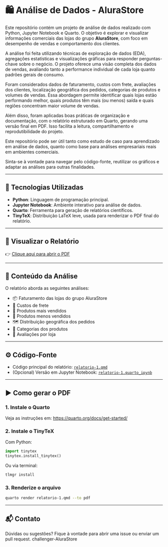 # 🛍️ Análise de Dados - AluraStore

Este repositório contém um projeto de análise de dados realizado com Python, Jupyter Notebook e Quarto. O objetivo é explorar e visualizar informações comerciais das lojas do grupo **AluraStore**, com foco em desempenho de vendas e comportamento dos clientes.

A análise foi feita utilizando técnicas de exploração de dados (EDA), agregações estatísticas e visualizações gráficas para responder perguntas-chave sobre o negócio. O projeto oferece uma visão completa dos dados de vendas, avaliando tanto a performance individual de cada loja quanto padrões gerais de consumo.

Foram considerados dados de faturamento, custos com frete, avaliações dos clientes, localização geográfica dos pedidos, categorias de produtos e volumes de vendas. Essa abordagem permite identificar quais lojas estão performando melhor, quais produtos têm mais (ou menos) saída e quais regiões concentram maior volume de vendas.

Além disso, foram aplicadas boas práticas de organização e documentação, com o relatório estruturado em Quarto, gerando uma versão final em PDF. Isso facilita a leitura, compartilhamento e reprodutibilidade do projeto.

Este repositório pode ser útil tanto como estudo de caso para aprendizado em análise de dados, quanto como base para análises empresariais reais em ambientes comerciais.

Sinta-se à vontade para navegar pelo código-fonte, reutilizar os gráficos e adaptar as análises para outras finalidades.


---

## 🚀 Tecnologias Utilizadas

- **Python**: Linguagem de programação principal.
- **Jupyter Notebook**: Ambiente interativo para análise de dados.
- **Quarto**: Ferramenta para geração de relatórios científicos.
- **TinyTeX**: Distribuição LaTeX leve, usada para renderizar o PDF final do relatório.

---

## 📄 Visualizar o Relatório

👉 [Clique aqui para abrir o PDF](./relatorio-pdf.pdf)

---

## 📁 Conteúdo da Análise

O relatório aborda as seguintes análises:

- 📦 Faturamento das lojas do grupo AluraStore
- 🚚 Custos de frete
- 🥇 Produtos mais vendidos
- 🧊 Produtos menos vendidos
- 🗺️ Distribuição geográfica dos pedidos
- 🧾 Categorias dos produtos
- 🌟 Avaliações por loja

---

## ⚙️ Código-Fonte

- Código principal do relatório: [`relatorio-1.qmd`](./relatorio-1.qmd)
- (Opcional) Versão em Jupyter Notebook: [`relatorio-1.quarto_ipynb`](./relatorio-1.quarto_ipynb)

---

## ▶️ Como gerar o PDF

### 1. Instale o Quarto
Veja as instruções em: https://quarto.org/docs/get-started/

### 2. Instale o TinyTeX
Com Python:
```python
import tinytex
tinytex.install_tinytex()
```

Ou via terminal:
```bash
tlmgr install
```

### 3. Renderize o arquivo
```bash
quarto render relatorio-1.qmd --to pdf
```

---

## 📬 Contato

Dúvidas ou sugestões? Fique à vontade para abrir uma issue ou enviar um pull request.
c h a l l e n g e r - A l u r a S t o r e  
 